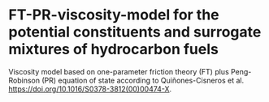 # FT-PR-viscosity-model for the potential constituents and surrogate mixtures of hydrocarbon fuels
Viscosity model based on one-parameter friction theory (FT) plus Peng-Robinson (PR) equation of state according to Quiñones-Cisneros et al. https://doi.org/10.1016/S0378-3812(00)00474-X.
